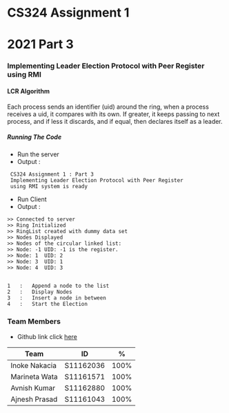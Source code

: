 # CS324 Assignment 1
# 2021 Part 3
###  Implementing Leader Election Protocol with Peer Register using RMI

#### LCR Algorithm
Each process sends an identifier (uid) around the ring, when a process receives a uid, it compares with its
own. If greater, it keeps passing to next process, and if less it discards, and if equal, then declares itself as
a leader.

##### Running The Code
- Run the server
- Output :

````
 CS324 Assignment 1 : Part 3 
 Implementing Leader Election Protocol with Peer Register
 using RMI system is ready
  ````
- Run Client
- Output :
````
>> Connected to server
>> Ring Initialized 
>> RingList created with dummy data set
>> Nodes Displayed 
>> Nodes of the circular linked list: 
>> Node: -1	UID: -1 is the register.
>> Node: 1	UID: 2
>> Node: 3	UID: 1
>> Node: 4	UID: 3


1	:	Append a node to the list
2	:	Display Nodes
3	:	Insert a node in between
4	:	Start the Election
````
### Team Members
- Github link click [here]
  
| Team |ID | % |
| ------ | ------ | ------ |
| Inoke Nakacia |S11162036| 100% |
| Marineta Wata |S11161571| 100% |
| Avnish Kumar  |S11162880| 100% |
| Ajnesh Prasad |S11161043| 100% |

[here]: <https://github.com/knox95kvt/Data-Structure-and-Algorithms.git>